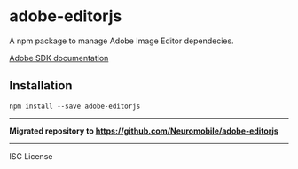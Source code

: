 # adobe-editorjs

A npm package to manage Adobe Image Editor dependecies.

[Adobe SDK documentation](https://creativesdk.adobe.com/docs/web/#/index.html)

## Installation

`npm install --save adobe-editorjs`

---

**Migrated repository to https://github.com/Neuromobile/adobe-editorjs**

---

ISC License
